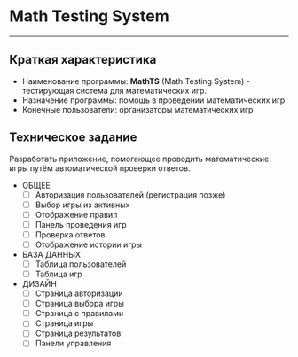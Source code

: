 # Math Testing System

---

## Краткая характеристика

* Наименование программы: **MathTS** (Math Testing System) - тестирующая система для математических игр.
* Назначение программы: помощь в проведении математических игр
* Конечные пользователи: организаторы математических игр

## Техническое задание

Разработать приложение, помогающее проводить математические игры путём автоматической проверки ответов.

* ОБЩЕЕ
  * [ ] Авторизация пользователей (регистрация позже)
  * [ ] Выбор игры из активных
  * [ ] Отображение правил
  * [ ] Панель проведения игр
  * [ ] Проверка ответов
  * [ ] Отображение истории игры
* БАЗА ДАННЫХ
  * [ ] Таблица пользователей
  * [ ] Таблица игр
* ДИЗАЙН
  * [ ] Страница авторизации
  * [ ] Страница выбора игры
  * [ ] Страница с правилами
  * [ ] Страница игры
  * [ ] Страница результатов
  * [ ] Панели управления
